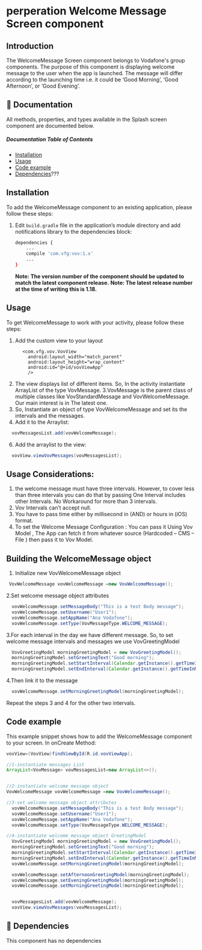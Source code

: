 # perperation Welcome Message Screen component 
## Introduction

The WelcomeMessage Screen component belongs to Vodafone's group components. The purpose of this component is displaying welcome message to the user when the app is launched. The message will differ according to the launching time i.e. it could be ‘Good Morning’, ‘Good Afternoon’, or ‘Good Evening’.  

## 📗 Documentation
All methods, properties, and types available in the Splash screen component are documented below.

##### Documentation Table of Contents  

* [Installation](#installation)
* [Usage](#usage)
* [Code example](#code-example)
* [Dependencies](#-dependencies)???


## Installation
To add the WelcomeMessage component to an existing application, please follow these steps:
1. Edit `build.gradle` file in the application’s module directory and add notifications library to the dependencies block:

    ```bash
    dependencies {
        ...
        compile 'com.vfg:vov:1.x'   
        ...
    }
    ```
    **Note: The version number of the component should be updated to match the latest component release.**
    **Note: The latest release number at the time of writing this is 1.18.**
    
## Usage
To get WelcomeMessage to work with your activity, please follow these steps:
 1.	Add the custom view to your layout
```
      <com.vfg.vov.VovView
        android:layout_width="match_parent"
        android:layout_height="wrap_content"
        android:id="@+id/vovViewApp"
        />  
```

2. The view displays list of different items. So, In the activity instantiate ArrayList of the type VovMessage.
3.VovMessage is the parent class of multiple classes like VovStandardMessage and VovWelcomeMessage. Our main interest is in The latest   one. 
4. So,  Instantiate an object of type VovWelcomeMessage and set its the intervals and the messages.
5. Add it to the Arraylist:

```java
  vovMessagesList.add(vovWelcomeMessage);
```
       
       
6. Add the arraylist to the view:

```java
  vovView.viewVovMessages(vovMessagesList);
```

## Usage Considerations:
1.	the welcome message must have three intervals. However, to cover less than three intervals you can do that by passing One Interval includes other Intervals. No Workaround for more than 3 intervals.
2.	  Vov Intervals can’t accept null.
3.	You have to pass time either by millisecond in (AND)  or hours in (iOS) format.
4.	To set the Welcome Message Configuration :
You can pass it Using Vov Model , The App can fetch it from whatever source (Hardcoded – CMS – File ) then pass it to Vov Model.

## Building the WelcomeMessage object
1. Initialize new VovWelcomeMessage object
```java
 VovWelcomeMessage vovWelcomeMessage =new VovWelcomeMessage();
```


2.Set welcome message object attributes

```java
  vovWelcomeMessage.setMessageBody("This is a test Body message");
  vovWelcomeMessage.setUsername("User1");
  vovWelcomeMessage.setAppName("Ana Vodafone");
  vovWelcomeMessage.setType(VovMessageType.WELCOME_MESSAGE);
```

3.For each interval in the day we have different message. So,
to set welcome message intervals and messages we use VovGreetingModel
```java
  VovGreetingModel morningGreetingModel = new VovGreetingModel();
  morningGreetingModel.setGreetingText("Good morning");
  morningGreetingModel.setStartInterval(Calendar.getInstance().getTimeInMillis());
  morningGreetingModel.setEndInterval(Calendar.getInstance().getTimeInMillis());
```

4.Then link it to the message
```java
  vovWelcomeMessage.setMorningGreetingModel(morningGreetingModel);
```

Repeat the steps 3 and 4 for the other two intervals.

## Code example
This example snippet shows how to add the WelcomeMessage component to your screen.
In onCreate Method:
```java
vovView=(VovView)findViewById(R.id.vovViewApp);

//1-instantiate messages List
ArrayList<VovMessage> vovMessagesList=new ArrayList<>();


//2-instantiate welcome message object
VovWelcomeMessage vovWelcomeMessage =new VovWelcomeMessage();

//3-set welcome message object attributes
  vovWelcomeMessage.setMessageBody("This is a test Body message");
  vovWelcomeMessage.setUsername("User1");
  vovWelcomeMessage.setAppName("Ana Vodafone");
  vovWelcomeMessage.setType(VovMessageType.WELCOME_MESSAGE);

//4-instantiate welcome message object GreetingModel
  VovGreetingModel morningGreetingModel = new VovGreetingModel();
  morningGreetingModel.setGreetingText("Good morning");
  morningGreetingModel.setStartInterval(Calendar.getInstance().getTimeInMillis());
  morningGreetingModel.setEndInterval(Calendar.getInstance().getTimeInMillis());
  vovWelcomeMessage.setMorningGreetingModel(morningGreetingModel);

  vovWelcomeMessage.setAfternoonGreetingModel(morningGreetingModel);
  vovWelcomeMessage.setEveningGreetingModel(morningGreetingModel);
  vovWelcomeMessage.setMorningGreetingModel(morningGreetingModel);


  vovMessagesList.add(vovWelcomeMessage);
  vovView.viewVovMessages(vovMessagesList);

```

## 👥 Dependencies
This component has no dependencies
